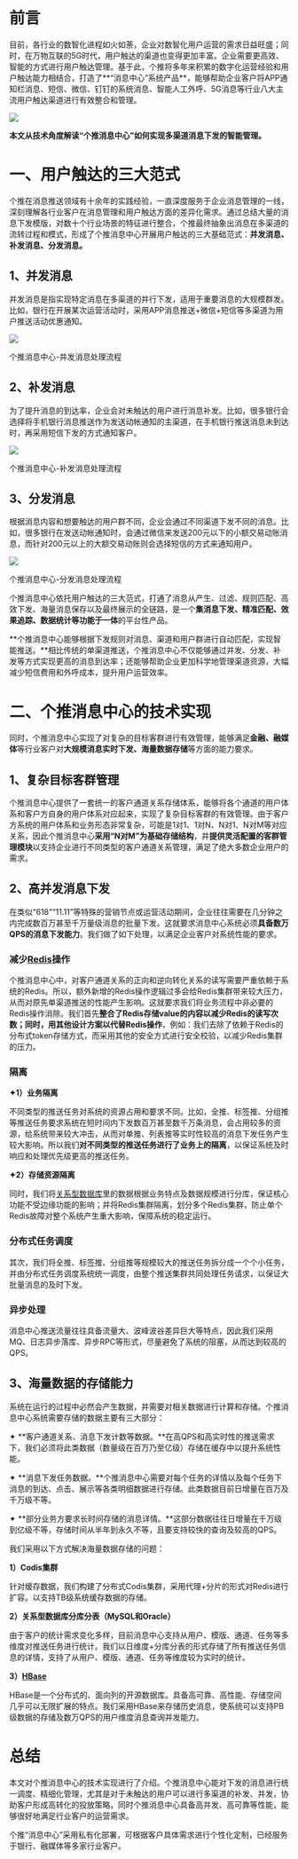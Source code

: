# **前言**

目前，各行业的数智化进程如火如荼，企业对数智化用户运营的需求日益旺盛；同时，在万物互联的5G时代，用户触达的渠道也变得更加丰富。企业需要更高效、智能的方式进行用户触达管理。基于此，个推将多年来积累的数字化运营经验和用户触达能力相结合，打造了**“消息中心”系统产品**，能够帮助企业客户将APP通知栏消息、短信、微信、钉钉的系统消息、智能人工外呼、5G消息等行业八大主流用户触达渠道进行有效整合和管理。

![](https://qxguide.oss-cn-beijing.aliyuncs.com/blog/images/1.jpg)

**本文从技术角度解读“个推消息中心”如何实现多渠道消息下发的智能管理。**



# 一、用户触达的三大范式

个推在消息推送领域有十余年的实践经验，一直深度服务于企业消息管理的一线，深刻理解各行业客户在消息管理和用户触达方面的差异化需求。通过总结大量的消息下发模版，对数十个行业场景的特征进行整合，个推最终抽象出消息在多渠道的流转过程和模式，形成了个推消息中心开展用户触达的三大基础范式：**并发消息、补发消息、分发消息。**

## **1、并发消息**

并发消息是指实现特定消息在多渠道的并行下发，适用于重要消息的大规模群发。比如，银行在开展某次运营活动时，采用APP消息推送+微信+短信等多渠道为用户推送活动优惠通知。

![](https://qxguide.oss-cn-beijing.aliyuncs.com/blog/images/2.jpg)

个推消息中心-并发消息处理流程



## **2、补发消息**

为了提升消息的到达率，企业会对未触达的用户进行消息补发。比如，很多银行会选择将手机银行消息推送作为发送动帐通知的主渠道，在手机银行推送消息未到达时，再采用短信下发的方式通知客户。

![](https://qxguide.oss-cn-beijing.aliyuncs.com/blog/images/3.jpg)

个推消息中心-补发消息处理流程



## **3、分发消息**

根据消息内容和想要触达的用户群不同，企业会通过不同渠道下发不同的消息。比如，很多银行在发送动帐通知时，会通过微信来发送200元以下的小额交易动账消息，而针对200元以上的大额交易动账则会选择短信的方式来通知用户。

![](https://qxguide.oss-cn-beijing.aliyuncs.com/blog/images/4.jpg)

个推消息中心-分发消息处理流程



个推消息中心依托用户触达的三大范式，打通了消息从产生、过滤、规则匹配、高效下发、海量消息保存以及最终展示的全链路，是一个**集消息下发、精准匹配、效果追踪、数据统计等功能于一体**的平台性产品。



**个推消息中心能够根据下发规则对消息、渠道和用户群进行自动匹配，实现智能推送。**相比传统的单渠道推送，个推消息中心不仅能够通过并发、分发、补发等方式实现更高的消息到达率；还能够帮助企业更加科学地管理渠道资源，大幅减少短信费用和外呼成本，提升用户运营效率。



# **二、个推消息中心的技术实现**



同时，个推消息中心实现了对复杂的目标客群进行有效管理，能够满足**金融、融媒体**等行业客户对**大规模消息实时下发、海量数据存储**等方面的能力要求。



## **1、复杂目标客群管理**

个推消息中心提供了一套统一的客户通道关系存储体系，能够将各个通道的用户体系和客户方自身的用户体系对应起来，实现了复杂目标客群的有效管理。由于客户方系统的用户体系和业务形态非常复杂，可能是1对1、1对N、N对1、N对M等对应关系，因此个推消息中心**采用“N对M”为基础存储结构**，并**提供灵活配置的客群管理模块**以支持企业进行不同类型的客户通道关系管理，满足了绝大多数企业用户的需求。



## **2、高并发消息下发**

在类似“618”“11.11”等特殊的营销节点或运营活动期间，企业往往需要在几分钟之内完成数百万甚至千万量级消息的批量下发。这就要求消息中心系统必须**具备数万QPS的消息下发能力**。我们做了如下处理，以满足企业客户对系统性能的要求。



### **减少**[**Redis**](https://cloud.tencent.com/product/crs?from=10680)**操作**

个推消息中心中，对客户通道关系的正向和逆向转化关系的读写需要严重依赖于系统的Redis。所以，额外新增的Redis操作逻辑过多会给Redis集群带来较大压力，从而对原先单渠道推送的性能产生影响。这就要求我们将业务流程中非必要的Redis操作消除。我们首先**整合了Redis存储value的内容以减少Redis的读写次数；同时，用其他设计方案以代替Redis操作**，例如：我们去除了依赖于Redis的分布式token存储方式，而采用其他的安全方式进行安全校验，以减少Redis集群的压力。



### **隔离**

**✦1）业务隔离**

不同类型的推送任务对系统的资源占用和要求不同。比如，全推、标签推、分组推等推送任务要求系统在短时间内下发数百万甚至数千万条消息，会占用较多的资源，给系统带来较大冲击，从而对单推、列表推等实时性较高的消息下发任务产生较大影响。所以我们**对不同类型的推送任务进行了业务上的隔离**，以保证系统及时响应和处理优先级更高的推送任务。



**✦2）存储资源隔离**

同时，我们将[关系型数据库](https://cloud.tencent.com/product/cdb-overview?from=10680)里的数据根据业务特点及数据规模进行分库，保证核心功能不受边缘功能的影响；并将Redis集群隔离，划分多个Redis集群，防止单个Redis故障对整个系统产生重大影响，保障系统的稳定运行。



### **分布式任务调度**

其次，我们将全推、标签推、分组推等规模较大的推送任务拆分成一个个小任务，并由分布式任务调度系统统一调度，由整个推送集群共同处理任务请求，以保证大批量消息的及时下发。

### **异步处理**

消息中心推送流量往往具备流量大、波峰波谷差异巨大等特点，因此我们采用MQ、日志异步落库、异步RPC等形式，尽量避免了系统的阻塞，从而达到较高的QPS。



## **3、海量数据的存储能力**

系统在运行的过程中必然会产生数据，并需要对相关数据进行计算和存储。个推消息中心系统需要存储的数据主要有三大部分：

✦ **客户通道关系、消息下发计数等数据。**在高QPS和高实时性的推送需求下，我们必须将此类数据（数量级在百万乃至亿级）存储在缓存中以提升系统性能。

✦ **消息下发任务数据。**个推消息中心需要对每个任务的详情以及每个任务下消息的到达、点击、展示等各类明细数据进行存储。此类数据目前日增量在百万及千万级不等。

✦ **部分业务方要求长时间存储的消息详情。**这部分数据往往日增量在千万级到亿级不等，存储时间从半年到永久不等，且要支持较快的查询及较高的QPS。



我们采用以下方式解决海量数据存储的问题：

**1）Codis集群**

针对缓存数据，我们构建了分布式Codis集群，采用代理+分片的形式对Redis进行扩容。以支持TB级系统缓存数据的存储。

**2）关系型数据库分库分表（MySQL和Oracle）**

由于客户的统计需求变化多样，目前消息中心支持从用户、模版、通道、任务等多维度对推送任务进行统计。我们以日维度+分库分表的形式存储了所有推送任务信息的详情，支持了从用户、模版、通道、任务等维度较为实时的统计。

**3）**[**HBase**](https://cloud.tencent.com/product/hbase?from=10680)

HBase是一个分布式的、面向列的开源数据库。具备高可靠、高性能、存储空间几乎可以无限扩展的特点。我们采用HBase来存储历史消息，使系统可以支持PB级数据的存储及数万QPS的用户维度消息查询并发能力。



# **总结**

本文对个推消息中心的技术实现进行了介绍。个推消息中心能对下发的消息进行统一调度、精细化管理，尤其是对于未触达的用户可以进行多渠道的补发、并发，协助客户形成高转化的投放策略。同时个推消息中心具备高并发、高可靠等性能，能够很好地满足行业客户的运营需求。

个推“消息中心”采用私有化部署，可根据客户具体需求进行个性化定制，已经服务于银行、融媒体等多家行业客户。
